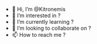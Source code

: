- 👋 Hi, I’m @Kitronemis
- 👀 I’m interested in ?
- 🌱 I’m currently learning ?
- 💞️ I’m looking to collaborate on ?
- 📫 How to reach me ?

<!---
Kitronemis/Kitronemis is a ✨ special ✨ repository because its `README.md` (this file) appears on your GitHub profile.
You can click the Preview link to take a look at your changes.
--->
